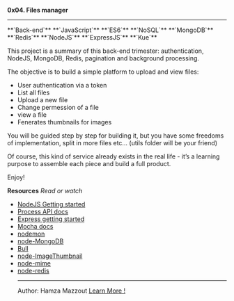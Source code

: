 <b> 0x04. Files manager</b>
<hr>
**`Back-end`** **`JavaScript`** **`ES6`** **`NoSQL`** **`MongoDB`** **`Redis`** **`NodeJS`** **`ExpressJS`** **`Kue`**

This project is a summary of this back-end trimester: authentication, NodeJS, MongoDB, Redis, pagination and background processing.

The objective is to build a simple platform to upload and view files:
<ul>
	<li>User authentication via a token</li>
	<li>List all files</li>
	<li>Upload a new file</li>
	<li>Change permession of a file</li>
	<li>view a file</li>
	<li>Fenerates thumbnails for images</li>
</ul>

You will be guided step by step for building it, but you have some freedoms of implementation, split in more files etc… (utils folder will be your friend)

Of course, this kind of service already exists in the real life - it’s a learning purpose to assemble each piece and build a full product.

Enjoy!

<b>Resources</b>
<i>Read or watch</i>
<ul>
	<li>
<a href="https://nodejs.org/en/learn/getting-started/introduction-to-nodejs">NodeJS Getting started</a>
	</li>
	<li>
		<a href="https://node.readthedocs.io/en/latest/api/process/">Process API docs</a>
	</li>
	<li>
		<a href="https://expressjs.com/en/starter/installing.html">Express getting started</a>
	</li>
	<li>
		<a href="https://mochajs.org/">Mocha docs</a>
	</li>
	<li>
		<a href="https://github.com/remy/nodemon#nodemon">nodemon</a>
	</li>
	<li>
		<a href="https://github.com/mongodb/node-mongodb-native">node-MongoDB</a>
	</li>
	<li>
		<a href="https://github.com/OptimalBits/bull.git">Bull</a>
	</li>
	<li>
		<a href="https://www.npmjs.com/package/image-thumbnail">node-ImageThumbnail</a>
	</li>
	<li>
		<a href="https://www.npmjs.com/package/mime-types">node-mime</a>
	</li>
	<li>
		<a href="https://github.com/redis/node-redis">node-redis</a>
	</li>
<hr>

Author: Hamza Mazzout <a href="https://fs.blog/feynman-learning-technique/">Learn More !</a>
